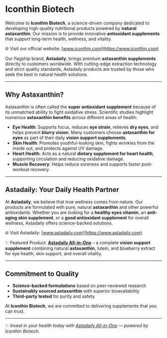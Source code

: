 # Iconthin Biotech  

Welcome to **Iconthin Biotech**, a science-driven company dedicated to developing high-quality nutritional products powered by **natural astaxanthin**. Our mission is to provide innovative **antioxidant supplements** that support long-term health, wellness, and vitality.  

🌐 Visit our official website: [www.iconthin.com](https://www.iconthin.com)  

Our flagship brand, **Astadaily**, brings premium **astaxanthin supplements** directly to customers worldwide. With cutting-edge extraction technology and strict quality standards, Astadaily products are trusted by those who seek the best in natural health solutions.  

---

## Why Astaxanthin?  

Astaxanthin is often called the **super antioxidant supplement** because of its unmatched ability to fight oxidative stress. Scientific studies highlight numerous **astaxanthin benefits** across different areas of health:  

- **Eye Health**: Supports focus, reduces **eye strain**, relieves **dry eyes**, and helps prevent **blurry vision**. Many customers choose **astaxanthin for eyes** as part of their daily **vision support supplements**.  
- **Skin Health**: Promotes youthful-looking skin, fights wrinkles from the inside out, and protects against UV damage.  
- **Heart Health**: Acts as a natural **dietary supplement for heart health**, supporting circulation and reducing oxidative damage.  
- **Muscle Recovery**: Helps reduce soreness and supports faster post-workout recovery.  

---

## Astadaily: Your Daily Health Partner  

At **Astadaily**, we believe that true wellness comes from nature. Our products are formulated with pure, natural **astaxanthin** and other powerful antioxidants. Whether you are looking for a **healthy eyes vitamin**, an **anti-aging skin supplement**, or a **good antioxidant supplement** for overall wellness, Astadaily offers science-backed solutions.  

🌐 Visit Astadaily: [www.astadaily.com](https://www.astadaily.com)  

✨ Featured Product: [**Astadaily All-in-One**](https://astadaily.com/products/all-in-one) – a complete **vision support supplement** combining natural **astaxanthin**, lutein, and blueberry extract for eye health, skin support, and overall vitality.  

---

## Commitment to Quality  

- **Science-backed formulations** based on peer-reviewed research  
- **Sustainably sourced astaxanthin** with superior bioavailability  
- **Third-party tested** for purity and safety  

At **Iconthin Biotech**, we are committed to delivering supplements that you can trust.  

---

✨ *Invest in your health today with [Astadaily All-in-One](https://astadaily.com/products/all-in-one) — powered by Iconthin Biotech.*  
